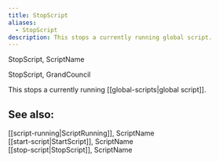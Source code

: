 ```yaml
---
title: StopScript
aliases:
  - StopScript
description: This stops a currently running global script.
---
```

StopScript, ScriptName

StopScript, GrandCouncil

This stops a currently running [[global-scripts|global script]].

## See also:  
[[script-running|ScriptRunning]], ScriptName  
[[start-script|StartScript]], ScriptName  
[[stop-script|StopScript]], ScriptName  
